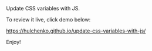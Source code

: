 Update CSS variables with JS.

To review it live, click demo below:

https://hulchenko.github.io/update-css-variables-with-js/

Enjoy!
